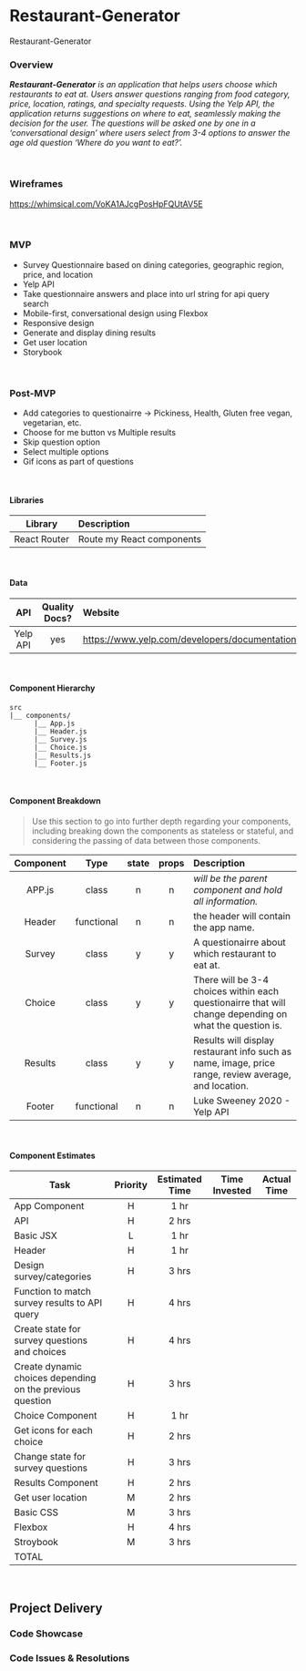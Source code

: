 # Restaurant-Generator
Restaurant-Generator


### Overview

_**Restaurant-Generator** is an application that helps users choose which restaurants to eat at. Users answer questions ranging from food category, price, location, ratings, and specialty requests. Using the Yelp API, the application returns suggestions on where to eat, seamlessly making the decision for the user. The questions will be asked one by one in a ‘conversational design’ where users select from 3-4 options to answer the age old question ‘Where do you want to eat?’._

<br>

### Wireframes

https://whimsical.com/VoKA1AJcgPosHpFQUtAV5E

<br>


### MVP

- Survey Questionnaire based on dining categories, geographic region, price, and location
- Yelp API
- Take questionnaire answers and place into url string for api query search 
- Mobile-first, conversational design using Flexbox
- Responsive design
- Generate and display dining results
- Get user location
- Storybook


<br>

### Post-MVP

- Add categories to questionairre -> Pickiness, Health, Gluten free vegan, vegetarian, etc.
- Choose for me button vs Multiple results
- Skip question option
- Select multiple options
- Gif icons as part of questions


<br>

#### Libraries



|     Library      | Description                                |
| :--------------: | :----------------------------------------- |
|   React Router   | Route my React components |


<br>

#### Data



|    API     | Quality Docs? | Website       | Sample Query                            |
| :--------: | :-----------: | :------------ | :-------------------------------------- |
| Yelp API |      yes      | https://www.yelp.com/developers/documentation/v3/get_started | https://api.yelp.com/v3/businesses/search?=&term=restaurants&location=10710|

<br>

#### Component Hierarchy



```
src
|__ components/
      |__ App.js
      |__ Header.js
      |__ Survey.js
      |__ Choice.js
      |__ Results.js
      |__ Footer.js
```

<br>

#### Component Breakdown

> Use this section to go into further depth regarding your components, including breaking down the components as stateless or stateful, and considering the passing of data between those components.

|  Component   |    Type    | state | props | Description                                                      |
| :----------: | :--------: | :---: | :---: | :--------------------------------------------------------------- |
|    APP.js    | class |   n   |   n   | _will be the parent component and hold all information._               |
|  Header | functional |   n   |   n   | the header will contain the app name.      |
|   Survey   |   class   |   y  |   y   | A questionairre about which restaurant to eat at.    |               |
|   Choice   | class |   y   |   y   | There will be 3-4 choices within each questionairre that will change depending on what the question is. |
|    Results    | class |   y   |   y   | Results will display restaurant info such as name, image, price range, review average, and location. |
|    Footer  | functional |   n   |   n   | Luke Sweeney 2020 - Yelp API |

<br>


#### Component Estimates


| Task                | Priority | Estimated Time | Time Invested | Actual Time |
| ------------------- | :------: | :------------: | :-----------: | :---------: |
| App Component  |    H    |     1 hr      |          |      |
| API |    H     |     2 hrs      |          |          |
|  Basic JSX |    L     |     1 hr     |          |         |
|  Header |    H     |     1 hr     |          |         |
| Design survey/categories |    H     |     3 hrs      |          |          |
| Function to match survey results to API query |    H     |     4 hrs      |          |          |
| Create state for survey questions and choices |    H     |     4 hrs      |          |          |
| Create dynamic choices depending on the previous question |    H     |     3 hrs      |          |          |
| Choice Component |    H     |     1 hr      |          |          |
| Get icons for each choice |    H     |     2 hrs      |          |          |
| Change state for survey questions |    H     |     3 hrs      |          |          |
| Results Component |    H     |     2 hrs      |          |          |
| Get user location |    M     |     2 hrs      |          |          |
| Basic CSS |    M     |     3 hrs      |          |         |
| Flexbox |    H     |     4 hrs      |          |         |
| Stroybook |    M     |     3 hrs      |          |          |
| TOTAL               |          |           |         |          |

<br>


## Project Delivery

### Code Showcase


### Code Issues & Resolutions

